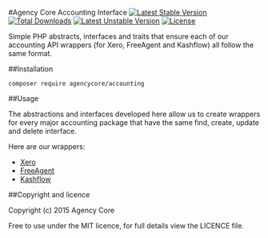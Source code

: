 #Agency Core Accounting Interface
[![Latest Stable Version](https://poser.pugx.org/agencycore/accounting/v/stable)](https://packagist.org/packages/agencycore/accounting) [![Total Downloads](https://poser.pugx.org/agencycore/accounting/downloads)](https://packagist.org/packages/agencycore/accounting) [![Latest Unstable Version](https://poser.pugx.org/agencycore/accounting/v/unstable)](https://packagist.org/packages/agencycore/accounting) [![License](https://poser.pugx.org/agencycore/accounting/license)](https://packagist.org/packages/agencycore/accounting)

Simple PHP abstracts, interfaces and traits that ensure each of our accounting API wrappers (for Xero, FreeAgent and Kashflow) all follow the same format.

##Installation

    composer require agencycore/accounting

##Usage

The abstractions and interfaces developed here allow us to create wrappers for every major accounting package that have the same find, create, update and delete interface.

Here are our wrappers:

* [Xero](https://github.com/agencycore/xero)
* [FreeAgent](https://github.com/agencycore/freeagent)
* [Kashflow](https://github.com/agencycore/kashflow)

##Copyright and licence

Copyright (c) 2015 Agency Core

Free to use under the MIT licence, for full details view the LICENCE file.